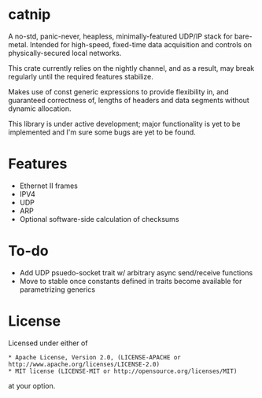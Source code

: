 # catnip

A no-std, panic-never, heapless, minimally-featured UDP/IP stack for bare-metal.
Intended for high-speed, fixed-time data acquisition and controls on 
physically-secured local networks. 

This crate currently relies on the nightly channel, and as a result, may break regularly
until the required features stabilize.

Makes use of const generic expressions to provide flexibility in, 
and guaranteed correctness of, lengths of headers and data segments without
dynamic allocation.

This library is under active development; major functionality is yet to 
be implemented and I'm sure some bugs are yet to be found.

# Features 
* Ethernet II frames
* IPV4
* UDP
* ARP
* Optional software-side calculation of checksums

# To-do
* Add UDP psuedo-socket trait w/ arbitrary async send/receive functions
* Move to stable once constants defined in traits become available for parametrizing generics

# License
Licensed under either of

    * Apache License, Version 2.0, (LICENSE-APACHE or http://www.apache.org/licenses/LICENSE-2.0)
    * MIT license (LICENSE-MIT or http://opensource.org/licenses/MIT)

at your option.